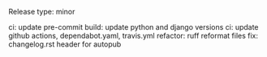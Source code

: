 Release type: minor

ci: update pre-commit
build: update python and django versions
ci: update github actions, dependabot.yaml, travis.yml
refactor: ruff reformat files
fix: changelog.rst header for autopub
